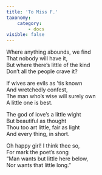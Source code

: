 ```yaml
---
title: 'To Miss F.'
taxonomy:
    category:
        - docs
visible: false
---
```


Where anything abounds, we find  
That nobody will have it,  
But where there’s little of the kind  
Don’t all the people crave it?  
  
If wives are evils as ’tis known  
And wretchedly confest,  
The man who’s wise will surely own  
A little one is best.  
  
The god of love’s a little wight  
But beautiful as thought  
Thou too art little, fair as light  
And every thing, in short.  
  
Oh happy girl! I think thee so,  
For mark the poet’s song  
“Man wants but little here below,  
Nor wants that little long.”